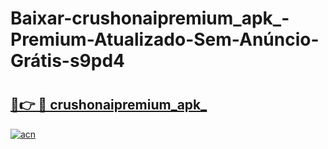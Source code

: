 # Baixar-crushonaipremium_apk_-Premium-Atualizado-Sem-Anúncio-Grátis-s9pd4

# <h2><a href="https://s2luh5.esa.edu.pl?src=crushonaipremium_apk_&ref=s9pd4">🔗👉 🔴 crushonaipremium_apk_</a></h2>

[![acn](https://github.com/user-attachments/assets/0f9c940e-d8b0-45ae-aac7-cd30a18b3e1c)](https://s2luh5.esa.edu.pl?src=crushonaipremium_apk_&ref=s9pd4)

